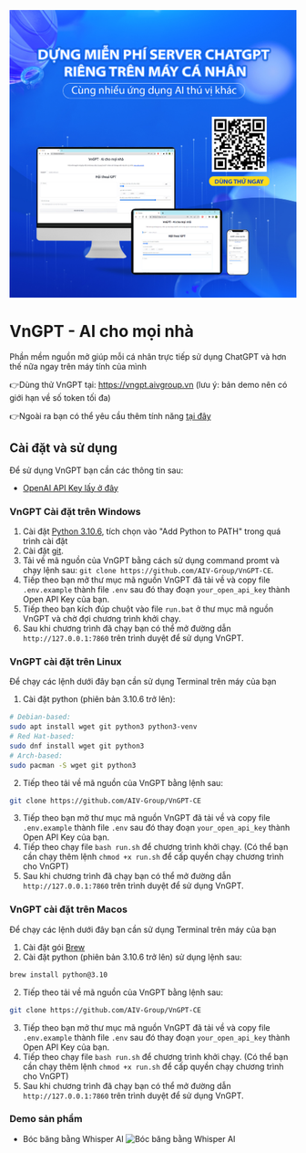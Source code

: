 ![VnGPT - AI cho mọi nhà](images/demo.jpg?raw=true)

# VnGPT - AI cho mọi nhà
Phần mềm nguồn mở giúp mỗi cá nhân trực tiếp sử dụng ChatGPT và hơn thế nữa ngay trên máy tính của mình

👉Dùng thử VnGPT tại: https://vngpt.aivgroup.vn (lưu ý: bản demo nên có giới hạn về số token tối đa)

👉Ngoài ra bạn có thể yêu cầu thêm tính năng [tại đây](https://aivgroupworking.sg.larksuite.com/share/base/form/shrlgHpAepHZvbZFxp3KfMH19kf)

## Cài đặt và sử dụng
Để sử dụng VnGPT bạn cần các thông tin sau:
- [OpenAI API Key lấy ở đây](https://platform.openai.com/account/api-keys)

### VnGPT Cài đặt trên Windows
1. Cài đặt [Python 3.10.6](https://www.python.org/downloads/windows/), tích chọn vào "Add Python to PATH" trong quá trình cài đặt
2. Cài đặt [git](https://git-scm.com/download/win).
3. Tải về mã nguồn của VnGPT bằng cách sử dụng command promt và chạy lệnh sau:  `git clone https://github.com/AIV-Group/VnGPT-CE`.
4. Tiếp theo bạn mở thư mục mã nguồn VnGPT đã tải về và copy file `.env.example` thành file `.env` sau đó thay đoạn `your_open_api_key` thành Open API Key của bạn.
5. Tiếp theo bạn kích đúp chuột vào file `run.bat` ở thư mục mã nguồn VnGPT và chờ đợi chương trình khởi chạy.
6. Sau khi chương trình đã chạy bạn có thể mở đường dẫn `http://127.0.0.1:7860` trên trình duyệt để sử dụng VnGPT.

### VnGPT cài đặt trên Linux
Để chạy các lệnh dưới đây bạn cần sử dụng Terminal trên máy của bạn
1. Cài đặt python (phiên bản 3.10.6 trở lên):
```bash
# Debian-based:
sudo apt install wget git python3 python3-venv
# Red Hat-based:
sudo dnf install wget git python3
# Arch-based:
sudo pacman -S wget git python3
```
2. Tiếp theo tải về mã nguồn của VnGPT bằng lệnh sau:
```bash
git clone https://github.com/AIV-Group/VnGPT-CE
```
3. Tiếp theo bạn mở thư mục mã nguồn VnGPT đã tải về và copy file `.env.example` thành file `.env` sau đó thay đoạn `your_open_api_key` thành Open API Key của bạn.
4. Tiếp theo chạy file `bash run.sh` để chương trình khởi chạy. (Có thể bạn cần chạy thêm lệnh `chmod +x run.sh` để cấp quyền chạy chương trình cho VnGPT)
5. Sau khi chương trình đã chạy bạn có thể mở đường dẫn `http://127.0.0.1:7860` trên trình duyệt để sử dụng VnGPT.

### VnGPT cài đặt trên Macos
Để chạy các lệnh dưới đây bạn cần sử dụng Terminal trên máy của bạn
1. Cài đặt gói [Brew](https://brew.sh/)
1. Cài đặt python (phiên bản 3.10.6 trở lên) sử dụng lệnh sau:
```bash
brew install python@3.10
```
2. Tiếp theo tải về mã nguồn của VnGPT bằng lệnh sau:
```bash
git clone https://github.com/AIV-Group/VnGPT-CE
```
3. Tiếp theo bạn mở thư mục mã nguồn VnGPT đã tải về và copy file `.env.example` thành file `.env` sau đó thay đoạn `your_open_api_key` thành Open API Key của bạn.
4. Tiếp theo chạy file `bash run.sh` để chương trình khởi chạy. (Có thể bạn cần chạy thêm lệnh `chmod +x run.sh` để cấp quyền chạy chương trình cho VnGPT)
5. Sau khi chương trình đã chạy bạn có thể mở đường dẫn `http://127.0.0.1:7860` trên trình duyệt để sử dụng VnGPT.

### Demo sản phẩm
- Bóc băng bằng Whisper AI
![Bóc băng bằng Whisper AI](images/demo-whiper-ai.gif)
